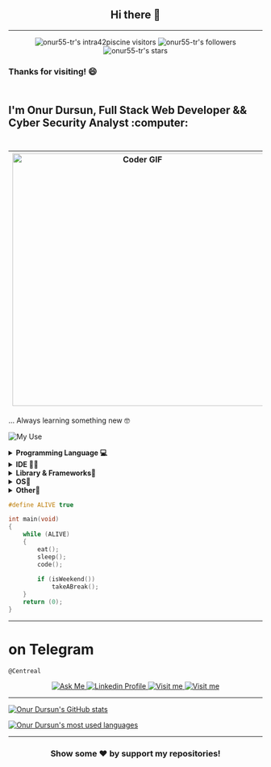 <h2 align = center> Hi there 👋 </h2>

---

<p align="center">
	<img alt = "onur55-tr's intra42piscine visitors" src = "https://img.shields.io/github/watchers/onur55-tr/intra42piscine?color=blueviolet" />
	<img alt = "onur55-tr's followers" src = "https://img.shields.io/github/followers/onur55-tr?color=blueviolet" />
	<img alt = "onur55-tr's stars" src = "https://img.shields.io/github/stars/onur55-tr?color=blueviolet" />
</p>

### Thanks for visiting! 😄

<h2 align="left">
	<br> I'm Onur Dursun, Full Stack Web Developer && Cyber Security Analyst :computer:<br>
	<br>
</h2>

<img src="https://media2.giphy.com/media/qgQUggAC3Pfv687qPC/giphy.gif?cid=ecf05e47lcruc1xuf1rf7k5m6trmqgbycqmhfcz39ms1bf18&rid=giphy.gif&ct=g" alt="Coder GIF" width="500"> | [![odursun's 42 stats](https://badge42.vercel.app/api/v2/cl37ks9tk005009l2msvsqd1m/stats?cursusId=21&coalitionId=229)](https://github.com/JaeSeoKim/badge42) |
|:-:|:-:|



... Always learning something new 🤓

![My Use](https://img.shields.io/badge/-%F0%9F%9A%80%20My%20Use-orange)
<details>
	<summary><b>Programming Language 💻</b></summary>

![Assembly](https://img.shields.io/badge/Assembly-654FF0?style=flat&logo=Assembly&logoColor=white)
![C](https://img.shields.io/badge/C-00599C?style=flat&logo=c&logoColor=white)
![C#](https://img.shields.io/badge/C%23-239120?style=flat&logo=c-sharp&logoColor=white)
![C++](https://img.shields.io/badge/C%2B%2B-00599C?style=flat&logo=c%2B%2B&logoColor=white)
![Python](https://img.shields.io/badge/Python-FFD43B?style=flat&logo=python&logoColor=darkgreen)
![Javascript](https://img.shields.io/badge/JavaScript-323330?style=flat&logo=javascript&logoColor=F7DF1E)
![Json](https://img.shields.io/badge/json-5E5C5C?style=flat&logo=json&logoColor=white)
![Html](https://img.shields.io/badge/HTML5-E34F26?style=flat&logo=html5&logoColor=white)
![Css](https://img.shields.io/badge/CSS3-1572B6?style=flat&logo=css3&logoColor=white)
![Bash](https://img.shields.io/badge/GNU%20Bash-4EAA25?style=flat&logo=GNU%20Bash&logoColor=white)
![Mysql](https://img.shields.io/badge/SQL-07405E?style=flat&logo=mysql&logoColor=white)
![Mssql](https://img.shields.io/badge/Microsoft%20SQL%20Server-CC2927?style=flat&logo=microsoft%20sql%20server&logoColor=white)
![MongoDB](https://img.shields.io/badge/MongoDB-4EA94B?style=flat&logo=mongodb&logoColor=white)
</details>

<details>
	<summary><b>IDE 👩‍💻</b></summary>

![Android Studio](https://img.shields.io/badge/Android_Studio-3DDC84?style=flat&logo=android-studio&logoColor=white)
![Ardunio](https://img.shields.io/badge/Arduino_IDE-00979D?style=flat&logo=arduino&logoColor=white)
![Atom](https://img.shields.io/badge/Atom-000000?style=flat&logo=atom&logoColor=white)
![Clion](https://img.shields.io/badge/CLion-000000?style=flat&logo=clion&logoColor=white)
![Eclipse](https://img.shields.io/badge/Eclipse-2C2255?style=flat&logo=eclipse&logoColor=white)
![IntelliJ Idea](https://img.shields.io/badge/IntelliJ_IDEA-000000.svg?style=flat&logo=intellij-idea&logoColor=white)
![Neovim](https://img.shields.io/badge/NeoVim-%2357A143.svg?&style=flat&logo=neovim&logoColor=white)
![Notepad++](https://img.shields.io/badge/Notepad++-90E59A.svg?style=flat&logo=notepad%2B%2B&logoColor=black)
![PyCharm](https://img.shields.io/badge/PyCharm-000000.svg?&style=flat&logo=PyCharm&logoColor=white)
![Vim](https://img.shields.io/badge/VIM-%2311AB00.svg?&style=flat&logo=vim&logoColor=white)
![Vscode](https://img.shields.io/badge/Visual_Studio_Code-0078D4?style=flat&logo=visual%20studio%20code&logoColor=white)
![Visual Stduio](https://img.shields.io/badge/Visual_Studio-5C2D91?style=flat&logo=visual%20studio&logoColor=white)
</details>

<details>
	<summary><b>Library & Frameworks🚀</b></summary>

![Kubernetes](https://img.shields.io/badge/kubernetes-326ce5.svg?&style=flat&logo=kubernetes&logoColor=white)
![Git](https://img.shields.io/badge/GIT-E44C30?style=flat&logo=git&logoColor=white)
![Selenium](https://img.shields.io/badge/Selenium-43B02A?style=flat&logo=Selenium&logoColor=white)
![Conda](https://img.shields.io/badge/conda-342B029.svg?&style=flat&logo=anaconda&logoColor=white)
![CMake](https://img.shields.io/badge/CMake-064F8C?style=flat&logo=cmake&logoColor=white)
![Markdown](https://img.shields.io/badge/Markdown-000000?style=flat&logo=markdown&logoColor=white)
![Docker](https://img.shields.io/badge/Docker-2CA5E0?flat&logo=docker&logoColor=white)
![Node](https://img.shields.io/badge/Node.js-339933?style=flat&logo=nodedotjs&logoColor=whit)
![OpenCV](https://img.shields.io/badge/OpenCV-27338e?style=flat&logo=OpenCV&logoColor=white)
![Tensorflow](https://img.shields.io/badge/TensorFlow-FF6F00?style=flat&logo=tensorflow&logoColor=white)
![Wordpress](https://img.shields.io/badge/Wordpress-21759B?style=flat&logo=wordpress&logoColor=white)
![Bootstrap](https://img.shields.io/badge/Bootstrap-563D7C?style=flat&logo=bootstrap&logoColor=white)
</details>


<details>
	<summary><b>OS🚀</b></summary>

![Ardunio](https://img.shields.io/badge/Arduino-00979D?style=flat&logo=Arduino&logoColor=white)
![Arch Linux](https://img.shields.io/badge/Arch_Linux-1793D1?style=flat&logo=arch-linux&logoColor=white)
![Centos](https://img.shields.io/badge/Cent%20OS-262577?style=flat&logo=CentOS&logoColor=white)
![Debian](https://img.shields.io/badge/Debian-A81D33?style=flat&logo=debian&logoColor=white)
![Kali Linux](https://img.shields.io/badge/Kali_Linux-557C94?style=fkat&logo=kali-linux&logoColor=white)
![Red Hat](https://img.shields.io/badge/Red%20Hat-EE0000?style=flat&logo=redhat&logoColor=white)
![Tails](https://img.shields.io/badge/Tails%20-56347C?&style=flat&logo=tails&logoColor=white)
![Ubuntu](https://img.shields.io/badge/Ubuntu-E95420?style=flat&logo=ubuntu&logoColor=white)
![XP](https://img.shields.io/badge/Windows_XP-003399?style=flat&logo=windows-xp&logoColor=white)
![GNU/Linux](https://img.shields.io/badge/Linux-FCC624?style=flat&logo=linux&logoColor=black)
![Microsoft](https://img.shields.io/badge/Microsoft-666666?style=flat&logo=microsoft&logoColor=white)
![Mac](https://img.shields.io/badge/Mac-666666?style=flat&logo=apple&logoColor=white)
![Raspberry](https://img.shields.io/badge/Raspberry%20Pi-A22846?style=flat&logo=Raspberry%20Pi&logoColor=white)
</details>


<details>
	<summary><b>Other🚀</b></summary>

![HackerRank](https://img.shields.io/badge/-Hackerrank-2EC866?style=flat&logo=HackerRank&logoColor=white)
![Bitbucket](https://img.shields.io/badge/Bitbucket-0747a6?style=flat&logo=bitbucket&logoColor=white)
![Photoshop](https://img.shields.io/badge/Adobe%20Photoshop-31A8FF?style=flat&logo=Adobe%20Photoshop&logoColor=black)
![Illustrator](https://img.shields.io/badge/Adobe%20Illustrator-FF9A00?style=flat&logo=adobe%20illustrator&logoColor=white)
![Heroku](https://img.shields.io/badge/Heroku-430098?style=flat&logo=heroku&logoColor=white)
![Firebase](https://img.shields.io/badge/firebase-ffca28?style=flat&logo=firebase&logoColor=black)
</details>


```c
#define ALIVE true 

int main(void)
{
	while (ALIVE)
	{
		eat();
		sleep();
		code();
		
		if (isWeekend())
			takeABreak();
	}
	return (0);
}
```

---

# on Telegram
```
@Centreal
```
<p align="center">
	<a href = "mailto:onurdrsn55@gmail.com">
		<img alt = "Ask Me" src = "https://img.shields.io/badge/-Ask_me_anything-white?style=plastic&logo=Gmail&link=mailto:onurdrsn55@gmail.com" />
	</a>
	</a>
	<span>  </span>
	<a href = "https://www.linkedin.com/in/odursun/">
		<img alt = "Linkedin Profile" src = "https://img.shields.io/badge/-Linkedin_Profile-0072b1?style=plastic&logo=Linkedin&logoColor=white&link=https://www.linkedin.com/in/odursun/" />
	</a>
  <span>  </span>
  <a href = "https://t.me/Centreal">
    <img alt = "Visit me" src = "https://img.shields.io/badge/-Visit_Me-white?style=plastic&logo=Telegram&link=https://www.t.me/Centreal" />
  </a>
  <span>  </span>
  <a href = "https://twitter.com/odursun_">
    <img alt = "Visit me" src = "https://img.shields.io/badge/-Visit_Me-blue?style=flat&logo=Twitter&logoColor=white&link=https://www.twitter.com/odursun_" />
  </a>
</p>

---
[![Onur Dursun's GitHub stats](https://github-readme-stats.vercel.app/api?username=onur55-tr&count_private=true&show_icons=true&hide=issues&hide_border=true&theme=jolly)](https://github.com/onur55-tr?tab=repositories)

[![Onur Dursun's most used languages](https://github-readme-stats.vercel.app/api/top-langs/?username=onur55-tr&layout=compact&hide_border=true&theme=jolly)](https://github.com/onur55-tr?tab=repositories)

---


<h3 align = center>
    Show some ❤️ by support my repositories!
</h3>



<!--
<br><br> Vibing to : 🎧  </strong></p>

[![Spotify](https://spotify-readme.sp-xd.vercel.app/api/spotify)](https://open.spotify.com/user/somnathpaul) <br>



<details>
  <summary><b>I Know 💻</b></summary><br/>

|  Language  | Experience |
| ---------- | ---------- |
| Javascript | 0 - 1 year |
| C          | 0 - 1 year |
| C++        | 0 - 1 year |
| HTML       | 1 - 2 year |
| CSS        | 1 - 2 year |
| C#         | 1 - 3 year |
| SQL        | 1 - 3 year |
| Python     | 1 - 3 year |
</details>


`https://github-profile-summary-cards.vercel.app/api/cards/profile-details?username={onur55-tr}`

`https://github-profile-trophy.vercel.app/api/cards/profile-details?username={onur55-tr}`


I have a variety of interests:

- 🔭 I’m currently working on ...
- 🌱 I’m currently learning ...
- 👯 I’m looking to collaborate on ...
- 🤔 I’m looking for help with ...
- 💬 Ask me about ...
- 📫 How to reach me: ...
- 😄 Pronouns: ...
- ⚡ Fun fact: ...
-->
